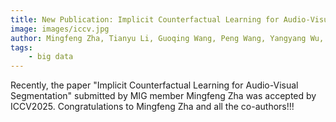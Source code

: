 ```yaml
---
title: New Publication: Implicit Counterfactual Learning for Audio-Visual Segmentation
image: images/iccv.jpg
author: Mingfeng Zha, Tianyu Li, Guoqing Wang, Peng Wang, Yangyang Wu, Yang Yang, Hengtao Shen
tags:
    - big data
---
```


Recently, the paper "Implicit Counterfactual Learning for Audio-Visual Segmentation" submitted by MIG member Mingfeng Zha was accepted by ICCV2025. Congratulations to Mingfeng Zha and all the co-authors!!!
